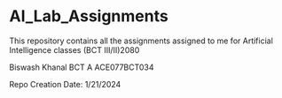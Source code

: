 # AI_Lab_Assignments
This repository contains all the assignments assigned to me for Artificial Intelligence classes (BCT III/II)2080

Biswash Khanal
BCT A
ACE077BCT034

Repo Creation Date: 1/21/2024
